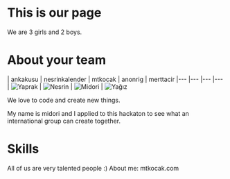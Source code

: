 This is our page
================

We are 3 girls and 2 boys. 


About your team
===========================

| ankakusu | nesrinkalender | mtkocak | anonrig | merttacir
|--- |--- |--- |---
| ![Yaprak](http://avatars3.githubusercontent.com/u/973545?v=3&s=400) | ![Nesrin](http://avatars1.githubusercontent.com/u/2083337?v=3&s=400)
| ![Midori](http://avatars0.githubusercontent.com/u/545472?v=3&s=460) | ![Yağız](http://avatars1.githubusercontent.com/u/1935246?v=3&s=400)

We love to code and create new things.

My name is midori and I applied to this hackaton to see what an international group can create together.


Skills
=======
All of us are very talented people :) About me: mtkocak.com


